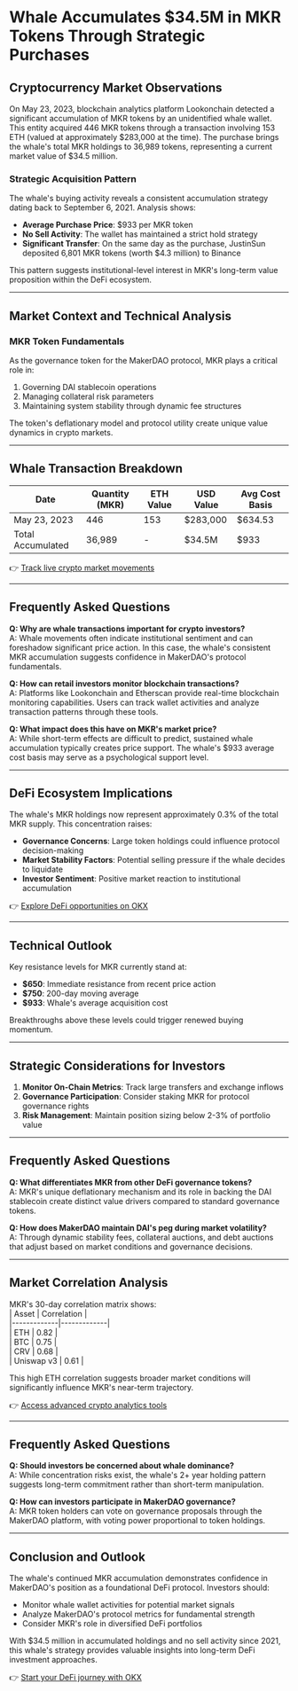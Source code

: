 # Whale Accumulates $34.5M in MKR Tokens Through Strategic Purchases  

## Cryptocurrency Market Observations  

On May 23, 2023, blockchain analytics platform Lookonchain detected a significant accumulation of MKR tokens by an unidentified whale wallet. This entity acquired 446 MKR tokens through a transaction involving 153 ETH (valued at approximately $283,000 at the time). The purchase brings the whale's total MKR holdings to 36,989 tokens, representing a current market value of $34.5 million.  

### Strategic Acquisition Pattern  

The whale's buying activity reveals a consistent accumulation strategy dating back to September 6, 2021. Analysis shows:  

- **Average Purchase Price**: $933 per MKR token  
- **No Sell Activity**: The wallet has maintained a strict hold strategy  
- **Significant Transfer**: On the same day as the purchase, JustinSun deposited 6,801 MKR tokens (worth $4.3 million) to Binance  

This pattern suggests institutional-level interest in MKR's long-term value proposition within the DeFi ecosystem.  

---

## Market Context and Technical Analysis  

### MKR Token Fundamentals  

As the governance token for the MakerDAO protocol, MKR plays a critical role in:  
1. Governing DAI stablecoin operations  
2. Managing collateral risk parameters  
3. Maintaining system stability through dynamic fee structures  

The token's deflationary model and protocol utility create unique value dynamics in crypto markets.  

---

## Whale Transaction Breakdown  

| Date          | Quantity (MKR) | ETH Value | USD Value | Avg Cost Basis |  
|---------------|----------------|-----------|-----------|----------------|  
| May 23, 2023  | 446            | 153       | $283,000  | $634.53        |  
| Total Accumulated | 36,989      | -         | $34.5M    | $933           |  

👉 [Track live crypto market movements](https://bit.ly/okx-bonus)  

---

## Frequently Asked Questions  

**Q: Why are whale transactions important for crypto investors?**  
A: Whale movements often indicate institutional sentiment and can foreshadow significant price action. In this case, the whale's consistent MKR accumulation suggests confidence in MakerDAO's protocol fundamentals.  

**Q: How can retail investors monitor blockchain transactions?**  
A: Platforms like Lookonchain and Etherscan provide real-time blockchain monitoring capabilities. Users can track wallet activities and analyze transaction patterns through these tools.  

**Q: What impact does this have on MKR's market price?**  
A: While short-term effects are difficult to predict, sustained whale accumulation typically creates price support. The whale's $933 average cost basis may serve as a psychological support level.  

---

## DeFi Ecosystem Implications  

The whale's MKR holdings now represent approximately 0.3% of the total MKR supply. This concentration raises:  

- **Governance Concerns**: Large token holdings could influence protocol decision-making  
- **Market Stability Factors**: Potential selling pressure if the whale decides to liquidate  
- **Investor Sentiment**: Positive market reaction to institutional accumulation  

👉 [Explore DeFi opportunities on OKX](https://bit.ly/okx-bonus)  

---

## Technical Outlook  

Key resistance levels for MKR currently stand at:  
- **$650**: Immediate resistance from recent price action  
- **$750**: 200-day moving average  
- **$933**: Whale's average acquisition cost  

Breakthroughs above these levels could trigger renewed buying momentum.  

---

## Strategic Considerations for Investors  

1. **Monitor On-Chain Metrics**: Track large transfers and exchange inflows  
2. **Governance Participation**: Consider staking MKR for protocol governance rights  
3. **Risk Management**: Maintain position sizing below 2-3% of portfolio value  

---

## Frequently Asked Questions  

**Q: What differentiates MKR from other DeFi governance tokens?**  
A: MKR's unique deflationary mechanism and its role in backing the DAI stablecoin create distinct value drivers compared to standard governance tokens.  

**Q: How does MakerDAO maintain DAI's peg during market volatility?**  
A: Through dynamic stability fees, collateral auctions, and debt auctions that adjust based on market conditions and governance decisions.  

---

## Market Correlation Analysis  

MKR's 30-day correlation matrix shows:  
| Asset       | Correlation |  
|-------------|-------------|  
| ETH         | 0.82        |  
| BTC         | 0.75        |  
| CRV         | 0.68        |  
| Uniswap v3  | 0.61        |  

This high ETH correlation suggests broader market conditions will significantly influence MKR's near-term trajectory.  

👉 [Access advanced crypto analytics tools](https://bit.ly/okx-bonus)  

---

## Frequently Asked Questions  

**Q: Should investors be concerned about whale dominance?**  
A: While concentration risks exist, the whale's 2+ year holding pattern suggests long-term commitment rather than short-term manipulation.  

**Q: How can investors participate in MakerDAO governance?**  
A: MKR token holders can vote on governance proposals through the MakerDAO platform, with voting power proportional to token holdings.  

---

## Conclusion and Outlook  

The whale's continued MKR accumulation demonstrates confidence in MakerDAO's position as a foundational DeFi protocol. Investors should:  

- Monitor whale wallet activities for potential market signals  
- Analyze MakerDAO's protocol metrics for fundamental strength  
- Consider MKR's role in diversified DeFi portfolios  

With $34.5 million in accumulated holdings and no sell activity since 2021, this whale's strategy provides valuable insights into long-term DeFi investment approaches.  

👉 [Start your DeFi journey with OKX](https://bit.ly/okx-bonus)